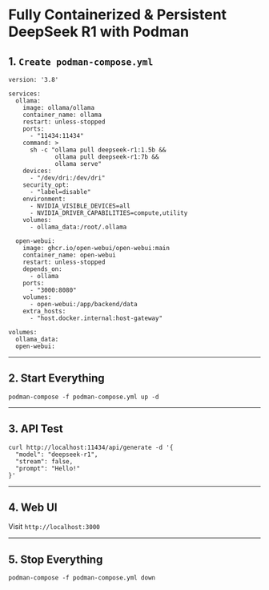 # Fully Containerized & Persistent DeepSeek R1 with Podman

## 1. `Create podman-compose.yml`

```
version: '3.8'

services:
  ollama:
    image: ollama/ollama
    container_name: ollama
    restart: unless-stopped
    ports:
      - "11434:11434"
    command: >
      sh -c "ollama pull deepseek-r1:1.5b &&
             ollama pull deepseek-r1:7b &&
             ollama serve"
    devices:
      - "/dev/dri:/dev/dri"
    security_opt:
      - "label=disable"
    environment:
      - NVIDIA_VISIBLE_DEVICES=all
      - NVIDIA_DRIVER_CAPABILITIES=compute,utility
    volumes:
      - ollama_data:/root/.ollama

  open-webui:
    image: ghcr.io/open-webui/open-webui:main
    container_name: open-webui
    restart: unless-stopped
    depends_on:
      - ollama
    ports:
      - "3000:8080"
    volumes:
      - open-webui:/app/backend/data
    extra_hosts:
      - "host.docker.internal:host-gateway"

volumes:
  ollama_data:
  open-webui:
```

---

## 2. Start Everything
```
podman-compose -f podman-compose.yml up -d
```

---

## 3. API Test

```
curl http://localhost:11434/api/generate -d '{
  "model": "deepseek-r1",
  "stream": false,
  "prompt": "Hello!"
}'
```

---

## 4. Web UI

Visit `http://localhost:3000`

---

## 5. Stop Everything
```
podman-compose -f podman-compose.yml down
```